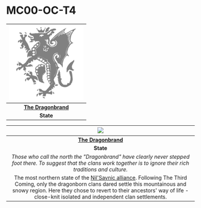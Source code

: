 # MC00-OC-T4

| <img src="https://raw.githubusercontent.com/jesskelsall/astarus-images/main/symbols/bfe17dae1e445791.png" height="200" /> |
|:---:|
| **[The Dragonbrand](../../civilisations/nilsavnic-alliance/states/the-dragonbrand.md)** |
| **State** |

| <img src="../../../images/card-icons/the-time-enlightened.png" height="60" /> |
|:---:|
| **[The Dragonbrand](../../civilisations/nilsavnic-alliance/states/the-dragonbrand.md)** |
| **State** |
| *Those who call the north the "Dragonbrand" have clearly never stepped foot there. To suggest that the clans work together is to ignore their rich traditions and culture.* |
| The most northern state of the [Nil'Savnic alliance](../../civilisations/nilsavnic-alliance/nilsavnic-alliance.md). Following The Third Coming, only the dragonborn clans dared settle this mountainous and snowy region. Here they chose to revert to their ancestors' way of life - close-knit isolated and independent clan settlements. |
